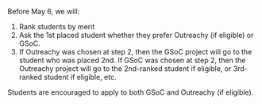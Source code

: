 Before May 6, we will:
1. Rank students by merit
2. Ask the 1st placed student whether they prefer Outreachy (if eligible) or GSoC.
3. If Outreachy was chosen at step 2, then the GSoC project will go to the student who was placed 2nd. If GSoC was chosen at step 2, then the Outreachy project will go to the 2nd-ranked student if eligible, or 3rd-ranked student if eligible, etc.

Students are encouraged to apply to both GSoC and Outreachy (if eligible).